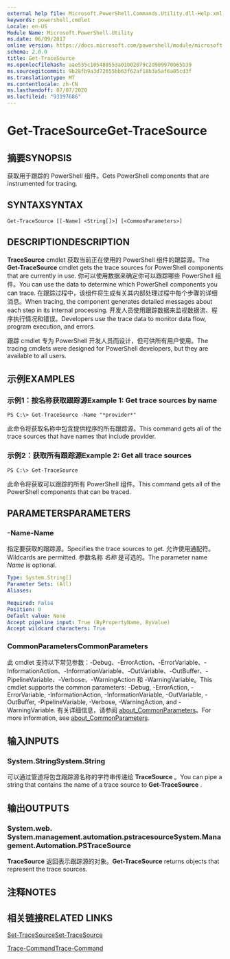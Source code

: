 ```yaml
---
external help file: Microsoft.PowerShell.Commands.Utility.dll-Help.xml
keywords: powershell,cmdlet
Locale: en-US
Module Name: Microsoft.PowerShell.Utility
ms.date: 06/09/2017
online version: https://docs.microsoft.com/powershell/module/microsoft.powershell.utility/get-tracesource?view=powershell-7.1&WT.mc_id=ps-gethelp
schema: 2.0.0
title: Get-TraceSource
ms.openlocfilehash: aae535c105480553a01b02079c2d989970b65b39
ms.sourcegitcommit: 9b28fb9a3d72655bb63f62af18b3a5af6a05cd3f
ms.translationtype: MT
ms.contentlocale: zh-CN
ms.lasthandoff: 07/07/2020
ms.locfileid: "93197686"
---
```

# <span data-ttu-id="221f2-103">Get-TraceSource</span><span class="sxs-lookup"><span data-stu-id="221f2-103">Get-TraceSource</span></span>

## <span data-ttu-id="221f2-104">摘要</span><span class="sxs-lookup"><span data-stu-id="221f2-104">SYNOPSIS</span></span>
<span data-ttu-id="221f2-105">获取用于跟踪的 PowerShell 组件。</span><span class="sxs-lookup"><span data-stu-id="221f2-105">Gets PowerShell components that are instrumented for tracing.</span></span>

## <span data-ttu-id="221f2-106">SYNTAX</span><span class="sxs-lookup"><span data-stu-id="221f2-106">SYNTAX</span></span>

```
Get-TraceSource [[-Name] <String[]>] [<CommonParameters>]
```

## <span data-ttu-id="221f2-107">DESCRIPTION</span><span class="sxs-lookup"><span data-stu-id="221f2-107">DESCRIPTION</span></span>

<span data-ttu-id="221f2-108">**TraceSource** cmdlet 获取当前正在使用的 PowerShell 组件的跟踪源。</span><span class="sxs-lookup"><span data-stu-id="221f2-108">The **Get-TraceSource** cmdlet gets the trace sources for PowerShell components that are currently in use.</span></span>
<span data-ttu-id="221f2-109">你可以使用数据来确定你可以跟踪哪些 PowerShell 组件。</span><span class="sxs-lookup"><span data-stu-id="221f2-109">You can use the data to determine which PowerShell components you can trace.</span></span>
<span data-ttu-id="221f2-110">在跟踪过程中，该组件将生成有关其内部处理过程中每个步骤的详细消息。</span><span class="sxs-lookup"><span data-stu-id="221f2-110">When tracing, the component generates detailed messages about each step in its internal processing.</span></span>
<span data-ttu-id="221f2-111">开发人员使用跟踪数据来监视数据流、程序执行情况和错误。</span><span class="sxs-lookup"><span data-stu-id="221f2-111">Developers use the trace data to monitor data flow, program execution, and errors.</span></span>

<span data-ttu-id="221f2-112">跟踪 cmdlet 专为 PowerShell 开发人员而设计，但可供所有用户使用。</span><span class="sxs-lookup"><span data-stu-id="221f2-112">The tracing cmdlets were designed for PowerShell developers, but they are available to all users.</span></span>

## <span data-ttu-id="221f2-113">示例</span><span class="sxs-lookup"><span data-stu-id="221f2-113">EXAMPLES</span></span>

### <span data-ttu-id="221f2-114">示例1：按名称获取跟踪源</span><span class="sxs-lookup"><span data-stu-id="221f2-114">Example 1: Get trace sources by name</span></span>

```
PS C:\> Get-TraceSource -Name "*provider*"
```

<span data-ttu-id="221f2-115">此命令将获取名称中包含提供程序的所有跟踪源。</span><span class="sxs-lookup"><span data-stu-id="221f2-115">This command gets all of the trace sources that have names that include provider.</span></span>

### <span data-ttu-id="221f2-116">示例2：获取所有跟踪源</span><span class="sxs-lookup"><span data-stu-id="221f2-116">Example 2: Get all trace sources</span></span>

```
PS C:\> Get-TraceSource
```

<span data-ttu-id="221f2-117">此命令将获取可以跟踪的所有 PowerShell 组件。</span><span class="sxs-lookup"><span data-stu-id="221f2-117">This command gets all of the PowerShell components that can be traced.</span></span>

## <span data-ttu-id="221f2-118">PARAMETERS</span><span class="sxs-lookup"><span data-stu-id="221f2-118">PARAMETERS</span></span>

### <span data-ttu-id="221f2-119">-Name</span><span class="sxs-lookup"><span data-stu-id="221f2-119">-Name</span></span>

<span data-ttu-id="221f2-120">指定要获取的跟踪源。</span><span class="sxs-lookup"><span data-stu-id="221f2-120">Specifies the trace sources to get.</span></span>
<span data-ttu-id="221f2-121">允许使用通配符。</span><span class="sxs-lookup"><span data-stu-id="221f2-121">Wildcards are permitted.</span></span>
<span data-ttu-id="221f2-122">参数名称 *名称* 是可选的。</span><span class="sxs-lookup"><span data-stu-id="221f2-122">The parameter name *Name* is optional.</span></span>

```yaml
Type: System.String[]
Parameter Sets: (All)
Aliases:

Required: False
Position: 0
Default value: None
Accept pipeline input: True (ByPropertyName, ByValue)
Accept wildcard characters: True
```

### <span data-ttu-id="221f2-123">CommonParameters</span><span class="sxs-lookup"><span data-stu-id="221f2-123">CommonParameters</span></span>

<span data-ttu-id="221f2-124">此 cmdlet 支持以下常见参数：-Debug、-ErrorAction、-ErrorVariable、-InformationAction、-InformationVariable、-OutVariable、-OutBuffer、-PipelineVariable、-Verbose、-WarningAction 和 -WarningVariable。</span><span class="sxs-lookup"><span data-stu-id="221f2-124">This cmdlet supports the common parameters: -Debug, -ErrorAction, -ErrorVariable, -InformationAction, -InformationVariable, -OutVariable, -OutBuffer, -PipelineVariable, -Verbose, -WarningAction, and -WarningVariable.</span></span> <span data-ttu-id="221f2-125">有关详细信息，请参阅 [about_CommonParameters](https://go.microsoft.com/fwlink/?LinkID=113216)。</span><span class="sxs-lookup"><span data-stu-id="221f2-125">For more information, see [about_CommonParameters](https://go.microsoft.com/fwlink/?LinkID=113216).</span></span>

## <span data-ttu-id="221f2-126">输入</span><span class="sxs-lookup"><span data-stu-id="221f2-126">INPUTS</span></span>

### <span data-ttu-id="221f2-127">System.String</span><span class="sxs-lookup"><span data-stu-id="221f2-127">System.String</span></span>

<span data-ttu-id="221f2-128">可以通过管道将包含跟踪源名称的字符串传递给 **TraceSource** 。</span><span class="sxs-lookup"><span data-stu-id="221f2-128">You can pipe a string that contains the name of a trace source to **Get-TraceSource** .</span></span>

## <span data-ttu-id="221f2-129">输出</span><span class="sxs-lookup"><span data-stu-id="221f2-129">OUTPUTS</span></span>

### <span data-ttu-id="221f2-130">System.web. System.management.automation.pstracesource</span><span class="sxs-lookup"><span data-stu-id="221f2-130">System.Management.Automation.PSTraceSource</span></span>

<span data-ttu-id="221f2-131">**TraceSource** 返回表示跟踪源的对象。</span><span class="sxs-lookup"><span data-stu-id="221f2-131">**Get-TraceSource** returns objects that represent the trace sources.</span></span>

## <span data-ttu-id="221f2-132">注释</span><span class="sxs-lookup"><span data-stu-id="221f2-132">NOTES</span></span>

## <span data-ttu-id="221f2-133">相关链接</span><span class="sxs-lookup"><span data-stu-id="221f2-133">RELATED LINKS</span></span>

[<span data-ttu-id="221f2-134">Set-TraceSource</span><span class="sxs-lookup"><span data-stu-id="221f2-134">Set-TraceSource</span></span>](Set-TraceSource.md)

[<span data-ttu-id="221f2-135">Trace-Command</span><span class="sxs-lookup"><span data-stu-id="221f2-135">Trace-Command</span></span>](Trace-Command.md)

